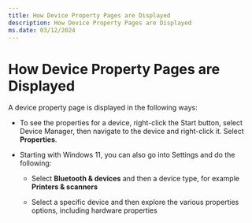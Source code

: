 ```yaml
---
title: How Device Property Pages are Displayed
description: How Device Property Pages are Displayed
ms.date: 03/12/2024
---
```


# How Device Property Pages are Displayed


A device property page is displayed in the following ways:

-   To see the properties for a device, right-click the Start button, select Device Manager, then navigate to the device and right-click it. Select **Properties**.

-   Starting with Windows 11, you can also go into Settings and do the following:

    -   Select **Bluetooth & devices** and then a device type, for example **Printers & scanners**

    -   Select a specific device and then explore the various properties options, including hardware properties


